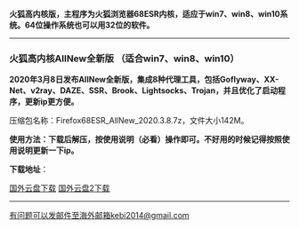 **火狐高内核版，主程序为火狐浏览器68ESR内核，适应于win7、win8、win10系统。64位操作系统也可以用32位的软件。**

***

### 火狐高内核AllNew全新版 （适合win7、win8、win10）

**2020年3月8日发布AllNew全新版，集成8种代理工具，包括Goflyway、XX-Net、v2ray、DAZE、SSR、Brook、Lightsocks、Trojan，并且优化了启动程序，更新ip更方便。**

压缩包名称：Firefox68ESR_AllNew_2020.3.8.7z，文件大小142M。

**使用方法：下载后解压，按使用说明（必看）操作即可。不好用的时候记得按照使用说明更新一下ip。**

**下载地址**：

[国外云盘下载](http://www.freedown9.com/html/20200308/Firefox68ESR_AllNew_2020.3.8.7z) 
[国外云盘2下载](http://108.61.224.82/20200308/Firefox68ESR_AllNew_2020.3.8.7z)

***

有问题可以发邮件至海外邮箱kebi2014@gmail.com